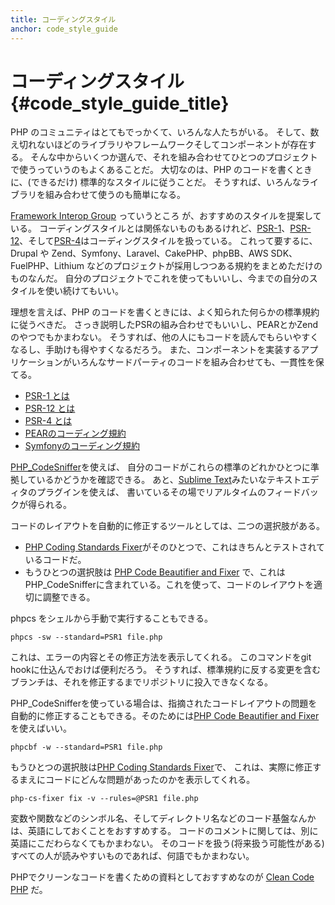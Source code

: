 ```yaml
---
title: コーディングスタイル
anchor: code_style_guide
---
```


# コーディングスタイル  {#code_style_guide_title}

PHP のコミュニティはとてもでっかくて、いろんな人たちがいる。
そして、数え切れないほどのライブラリやフレームワークそしてコンポーネントが存在する。
そんな中からいくつか選んで、それを組み合わせてひとつのプロジェクトで使うっていうのもよくあることだ。
大切なのは、PHP のコードを書くときに、(できるだけ) 標準的なスタイルに従うことだ。
そうすれば、いろんなライブラリを組み合わせて使うのも簡単になる。

[Framework Interop Group][fig] っていうところ
が、おすすめのスタイルを提案している。
コーディングスタイルとは関係ないものもあるけれど、[PSR-1][psr1]、[PSR-12][psr12]、そして[PSR-4][psr4]はコーディングスタイルを扱っている。
これって要するに、
Drupal や Zend、Symfony、Laravel、CakePHP、phpBB、AWS SDK、FuelPHP、Lithium
などのプロジェクトが採用しつつある規約をまとめただけのものなんだ。
自分のプロジェクトでこれを使ってもいいし、今までの自分のスタイルを使い続けてもいい。

理想を言えば、PHP のコードを書くときには、よく知られた何らかの標準規約に従うべきだ。
さっき説明したPSRの組み合わせでもいいし、PEARとかZendのやつでもかまわない。
そうすれば、他の人にもコードを読んでもらいやすくなるし、手助けも得やすくなるだろう。
また、コンポーネントを実装するアプリケーションがいろんなサードパーティのコードを組み合わせても、一貫性を保てる。

* [PSR-1 とは][psr1]
* [PSR-12 とは][psr12]
* [PSR-4 とは][psr4]
* [PEARのコーディング規約][pear-cs]
* [Symfonyのコーディング規約][symfony-cs]

[PHP_CodeSniffer][phpcs]を使えば、
自分のコードがこれらの標準のどれかひとつに準拠しているかどうかを確認できる。
あと、[Sublime Text][st-cs]みたいなテキストエディタのプラグインを使えば、
書いているその場でリアルタイムのフィードバックが得られる。

コードのレイアウトを自動的に修正するツールとしては、二つの選択肢がある。

- [PHP Coding Standards Fixer][phpcsfixer]がそのひとつで、これはきちんとテストされているコードだ。
- もうひとつの選択肢は [PHP Code Beautifier and Fixer][phpcbf] で、これはPHP_CodeSnifferに含まれている。これを使って、コードのレイアウトを適切に調整できる。

phpcs をシェルから手動で実行することもできる。

    phpcs -sw --standard=PSR1 file.php

これは、エラーの内容とその修正方法を表示してくれる。
このコマンドをgit hookに仕込んでおけば便利だろう。
そうすれば、標準規約に反する変更を含むブランチは、それを修正するまでリポジトリに投入できなくなる。

PHP_CodeSnifferを使っている場合は、指摘されたコードレイアウトの問題を自動的に修正することもできる。そのためには[PHP Code Beautifier and Fixer][phpcbf]を使えばいい。

    phpcbf -w --standard=PSR1 file.php

もうひとつの選択肢は[PHP Coding Standards Fixer][phpcsfixer]で、
これは、実際に修正するまえにコードにどんな問題があったのかを表示してくれる。

    php-cs-fixer fix -v --rules=@PSR1 file.php

変数や関数などのシンボル名、そしてディレクトリ名などのコード基盤なんかは、英語にしておくことをおすすめする。
コードのコメントに関しては、別に英語にこだわらなくてもかまわない。
そのコードを扱う(将来扱う可能性がある)すべての人が読みやすいものであれば、何語でもかまわない。

PHPでクリーンなコードを書くための資料としておすすめなのが [Clean Code PHP][cleancode] だ。

[fig]: https://www.php-fig.org/
[psr1]: https://www.php-fig.org/psr/psr-1/
[psr12]: https://www.php-fig.org/psr/psr-12/
[psr4]: https://www.php-fig.org/psr/psr-4/
[pear-cs]: https://pear.php.net/manual/en/standards.php
[symfony-cs]: https://symfony.com/doc/current/contributing/code/standards.html
[phpcs]: https://github.com/squizlabs/PHP_CodeSniffer
[phpcbf]: https://github.com/squizlabs/PHP_CodeSniffer/wiki/Fixing-Errors-Automatically
[st-cs]: https://github.com/benmatselby/sublime-phpcs
[phpcsfixer]: https://cs.symfony.com/
[cleancode]: https://github.com/jupeter/clean-code-php
